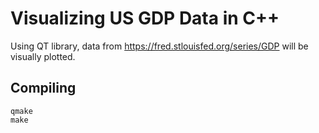 # Visualizing US GDP Data in C++
Using QT library, data from https://fred.stlouisfed.org/series/GDP will be visually plotted.

## Compiling
```
qmake
make
```
